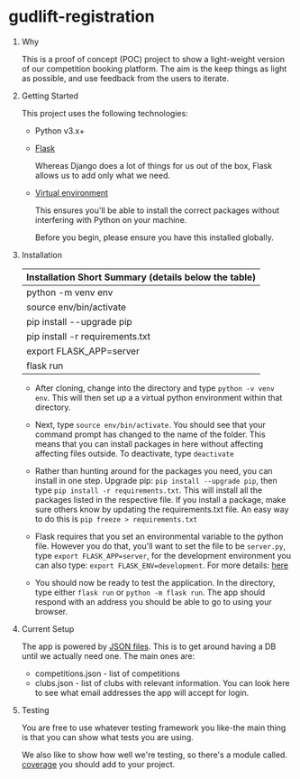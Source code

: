 # gudlift-registration

1. Why

    This is a proof of concept (POC) project to show a light-weight version of our competition booking platform. The aim is the keep things as light as possible, and use feedback from the users to iterate.

2. Getting Started

    This project uses the following technologies:

    * Python v3.x+

    * [Flask](https://flask.palletsprojects.com/en/1.1.x/)

        Whereas Django does a lot of things for us out of the box, Flask allows us to add only what we need.

    * [Virtual environment](https://virtualenv.pypa.io/en/stable/installation.html)

        This ensures you'll be able to install the correct packages without interfering with Python on your machine.

        Before you begin, please ensure you have this installed globally.

3. Installation

    | Installation Short Summary (details below the table) |
    |------------------------------------------------------|
    | python -m venv env                                   |
    | source env/bin/activate                              |
    | pip install --upgrade pip                            |
    | pip install -r requirements.txt                      |
    | export FLASK_APP=server                              |
    | flask run                                            |  

    * After cloning, change into the directory and type `python -v venv env`. This will then set up a a virtual python environment within that directory.

    * Next, type `source env/bin/activate`. You should see that your command prompt has changed to the name of the folder. This means that you can install packages in here without affecting affecting files outside. To deactivate, type `deactivate`

    * Rather than hunting around for the packages you need, you can install in one step. Upgrade pip: `pip install --upgrade pip`, then type `pip install -r requirements.txt`. This will install all the packages listed in the respective file. If you install a package, make sure others know by updating the requirements.txt file. An easy way to do this is `pip freeze > requirements.txt`

    * Flask requires that you set an environmental variable to the python file. However you do that, you'll want to set the file to be `server.py`, type `export FLASK_APP=server`, for the development environment you can also type: `export FLASK_ENV=development`. For more details: [here](https://flask.palletsprojects.com/en/1.1.x/quickstart/#a-minimal-application)

    * You should now be ready to test the application. In the directory, type either `flask run` or `python -m flask run`. The app should respond with an address you should be able to go to using your browser.

4. Current Setup

    The app is powered by [JSON files](https://www.tutorialspoint.com/json/json_quick_guide.htm). This is to get around having a DB until we actually need one. The main ones are:

    * competitions.json - list of competitions
    * clubs.json - list of clubs with relevant information. You can look here to see what email addresses the app will accept for login.

5. Testing

    You are free to use whatever testing framework you like-the main thing is that you can show what tests you are using.  

    We also like to show how well we're testing, so there's a module called.
    [coverage](https://coverage.readthedocs.io/en/coverage-5.1/) you should add to your project.
